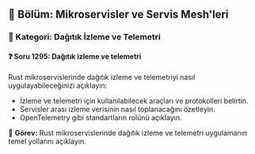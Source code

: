 ## 📘 Bölüm: Mikroservisler ve Servis Mesh'leri  
### 🔹 Kategori: Dağıtık İzleme ve Telemetri  
#### ❓ Soru 1295: Dağıtık izleme ve telemetri

Rust mikroservislerinde dağıtık izleme ve telemetriyi nasıl uygulayabileceğinizi açıklayın:

- İzleme ve telemetri için kullanılabilecek araçları ve protokolleri belirtin.
- Servisler arası izleme verisinin nasıl toplanacağını özetleyin.
- OpenTelemetry gibi standartların rolünü açıklayın.

🔧 **Görev:** Rust mikroservislerinde dağıtık izleme ve telemetri uygulamanın temel yollarını açıklayın.
